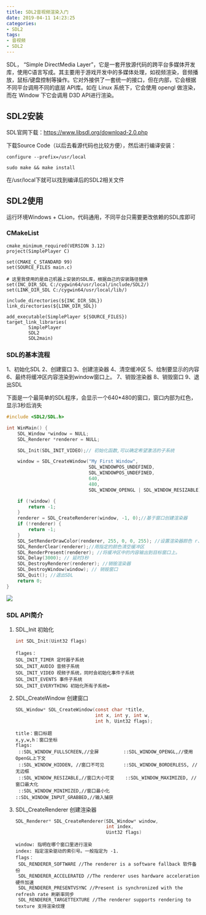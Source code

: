 ```yaml
---
title: SDL2音视频渲染入门
date: 2019-04-11 14:23:25
categories: 
- SDL2
tags:
- 音视频
- SDL2
---
```


SDL， “Simple DirectMedia Layer”，它是一套开放源代码的跨平台多媒体开发库，使用C语言写成。其主要用于游戏开发中的多媒体处理，如视频渲染，音频播放，鼠标/键盘控制等操作。它对外接供了一套统一的接口，但在内部，它会根据不同平台调用不同的底层 API库。如在 Linux 系统下，它会使用 opengl 做渲染，而在 Window 下它会调用 D3D API进行渲染。

## SDL2安装

SDL官网下载：https://www.libsdl.org/download-2.0.php

下载Source Code（以后去看源代码也比较方便），然后进行编译安装：

```
configure --prefix=/usr/local
```

```
sudo make && make install
```

在/usr/local下就可以找到编译后的SDL2相关文件

## SDL2使用

运行环境Windows + CLion，代码通用，不同平台只需要更改依赖的SDL库即可

### CMakeList

```
cmake_minimum_required(VERSION 3.12)
project(SimplePlayer C)

set(CMAKE_C_STANDARD 99)
set(SOURCE_FILES main.c)

# 这里我使用的是自己机器上安装的SDL库，根据自己的安装路径替换
set(INC_DIR_SDL C:/cygwin64/usr/local/include/SDL2/)
set(LINK_DIR_SDL C:/cygwin64/usr/local/lib/)

include_directories(${INC_DIR_SDL})
link_directories(${LINK_DIR_SDL})

add_executable(SimplePlayer ${SOURCE_FILES})
target_link_libraries(
        SimplePlayer
        SDL2
        SDL2main)
```

### SDL的基本流程

1、初始化SDL
2、创建窗口
3、创建渲染器
4、清空缓冲区
5、绘制要显示的内容
6、最终将缓冲区内容渲染到window窗口上。
7、销毁渲染器
8、销毁窗口
9、退出SDL

下面是一个最简单的SDL程序，会显示一个640*480的窗口，窗口内部为红色，显示3秒后消失

```c
#include <SDL2/SDL.h>

int WinMain() {
    SDL_Window *window = NULL;
    SDL_Renderer *renderer = NULL;

    SDL_Init(SDL_INIT_VIDEO);// 初始化函数,可以确定希望激活的子系统

    window = SDL_CreateWindow("My First Window",
                              SDL_WINDOWPOS_UNDEFINED,
                              SDL_WINDOWPOS_UNDEFINED,
                              640,
                              480,
                              SDL_WINDOW_OPENGL | SDL_WINDOW_RESIZABLE);//  创建窗口

    if (!window) {
        return -1;
    }
    renderer = SDL_CreateRenderer(window, -1, 0);//基于窗口创建渲染器
    if (!renderer) {
        return -1;
    }
    SDL_SetRenderDrawColor(renderer, 255, 0, 0, 255); //设置渲染器颜色 r、g、b、a
    SDL_RenderClear(renderer);//用指定的颜色清空缓冲区
    SDL_RenderPresent(renderer); //将缓冲区中的内容输出到目标窗口上。
    SDL_Delay(3000); // 延时3秒
    SDL_DestroyRenderer(renderer); //销毁渲染器
    SDL_DestroyWindow(window); // 销毁窗口
    SDL_Quit(); //退出SDL
    return 0;
}
```



![](/SDL2音视频渲染入门/SDL2-1.png)



### SDL API简介

1. SDL_Init 初始化

   ```c
   int SDL_Init(Uint32 flags)
   ```

   ```
   flages：
   SDL_INIT_TIMER 定时器子系统
   SDL_INIT_AUDIO 音频子系统
   SDL_INIT_VIDEO 视频子系统，同时会初始化事件子系统
   SDL_INIT_EVENTS 事件子系统
   SDL_INIT_EVERYTHING 初始化所有子系统=
   ```

2. SDL_CreateWindow 创建窗口

   ```c
   SDL_Window* SDL_CreateWindow(const char *title,
                                int x, int y, int w,
                                int h, Uint32 flags);
   ```

   ```
   title：窗口标题
   x,y,w,h：窗口坐标
   flags:
    ::SDL_WINDOW_FULLSCREEN,//全屏         ::SDL_WINDOW_OPENGL,//使用OpenGL上下文
    ::SDL_WINDOW_HIDDEN, //窗口不可见       ::SDL_WINDOW_BORDERLESS, //无边框
    ::SDL_WINDOW_RESIZABLE,//窗口大小可变    ::SDL_WINDOW_MAXIMIZED, //窗口最大化
    ::SDL_WINDOW_MINIMIZED,//窗口最小化      ::SDL_WINDOW_INPUT_GRABBED,//输入捕获
   ```

   

3. SDL_CreateRenderer 创建渲染器

   ```c
   SDL_Renderer* SDL_CreateRenderer(SDL_Window* window,
                                    int index,
                                    Uint32 flags)
   ```

   ```
   window: 指明在哪个窗口里进行渲染
   index: 指定渲染驱动的索引号。一般指定为 -1.
   flags：
    SDL_RENDERER_SOFTWARE //The renderer is a software fallback 软件备份
    SDL_RENDERER_ACCELERATED //The renderer uses hardware acceleration 硬件加速
    SDL_RENDERER_PRESENTVSYNC //Present is synchronized with the refresh rate 刷新率同步
    SDL_RENDERER_TARGETTEXTURE //The renderer supports rendering to texture 支持渲染纹理
   ```

